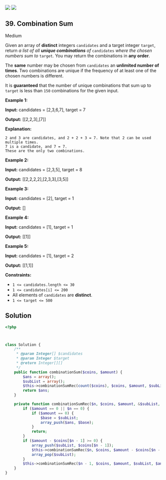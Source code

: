 [![](https://img.shields.io/github/stars/LeetCode-in-Ruby/LeetCode-in-Ruby?label=Stars&style=flat-square)](https://github.com/LeetCode-in-Ruby/LeetCode-in-Ruby)
[![](https://img.shields.io/github/forks/LeetCode-in-Ruby/LeetCode-in-Ruby?label=Fork%20me%20on%20GitHub%20&style=flat-square)](https://github.com/LeetCode-in-Ruby/LeetCode-in-Ruby/fork)

## 39\. Combination Sum

Medium

Given an array of **distinct** integers `candidates` and a target integer `target`, return _a list of all **unique combinations** of_ `candidates` _where the chosen numbers sum to_ `target`_._ You may return the combinations in **any order**.

The **same** number may be chosen from `candidates` an **unlimited number of times**. Two combinations are unique if the frequency of at least one of the chosen numbers is different.

It is **guaranteed** that the number of unique combinations that sum up to `target` is less than `150` combinations for the given input.

**Example 1:**

**Input:** candidates = [2,3,6,7], target = 7

**Output:** [[2,2,3],[7]]

**Explanation:**

    2 and 3 are candidates, and 2 + 2 + 3 = 7. Note that 2 can be used multiple times.
    7 is a candidate, and 7 = 7.
    These are the only two combinations. 

**Example 2:**

**Input:** candidates = [2,3,5], target = 8

**Output:** [[2,2,2,2],[2,3,3],[3,5]] 

**Example 3:**

**Input:** candidates = [2], target = 1

**Output:** [] 

**Example 4:**

**Input:** candidates = [1], target = 1

**Output:** [[1]] 

**Example 5:**

**Input:** candidates = [1], target = 2

**Output:** [[1,1]] 

**Constraints:**

*   `1 <= candidates.length <= 30`
*   `1 <= candidates[i] <= 200`
*   All elements of `candidates` are **distinct**.
*   `1 <= target <= 500`

## Solution

```php
<?php



class Solution {
    /**
     * @param Integer[] $candidates
     * @param Integer $target
     * @return Integer[][]
     */
    public function combinationSum($coins, $amount) {
        $ans = array();
        $subList = array();
        $this->combinationSumRec(count($coins), $coins, $amount, $subList, $ans);
        return $ans;
    }

    private function combinationSumRec($n, $coins, $amount, &$subList, &$ans) {
        if ($amount == 0 || $n == 0) {
            if ($amount == 0) {
                $base = $subList;
                array_push($ans, $base);
            }
            return;
        }
        if ($amount - $coins[$n - 1] >= 0) {
            array_push($subList, $coins[$n - 1]);
            $this->combinationSumRec($n, $coins, $amount - $coins[$n - 1], $subList, $ans);
            array_pop($subList);
        }
        $this->combinationSumRec($n - 1, $coins, $amount, $subList, $ans);
    }
}
```